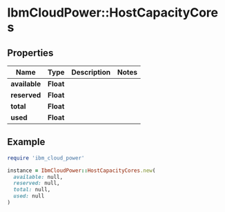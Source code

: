# IbmCloudPower::HostCapacityCores

## Properties

| Name | Type | Description | Notes |
| ---- | ---- | ----------- | ----- |
| **available** | **Float** |  |  |
| **reserved** | **Float** |  |  |
| **total** | **Float** |  |  |
| **used** | **Float** |  |  |

## Example

```ruby
require 'ibm_cloud_power'

instance = IbmCloudPower::HostCapacityCores.new(
  available: null,
  reserved: null,
  total: null,
  used: null
)
```

